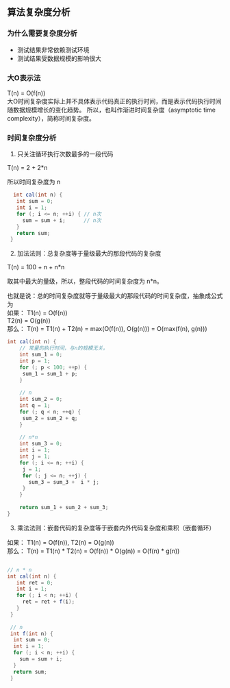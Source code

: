 ## 算法复杂度分析


 ### 为什么需要复杂度分析

- 测试结果非常依赖测试环境
- 测试结果受数据规模的影响很大

### 大O表示法

T(n) = O(f(n)) <br/>
大O时间复杂度实际上并不具体表示代码真正的执行时间，而是表示代码执行时间随数据规模增长的变化趋势。
所以，也叫作渐进时间复杂度（asymptotic time complexity），简称时间复杂度。

### 时间复杂度分析

1. 只关注循环执行次数最多的一段代码

T(n) = 2 + 2*n

所以时间复杂度为 n

```java
  int cal(int n) {
   int sum = 0;
   int i = 1;
   for (; i <= n; ++i) { // n次
     sum = sum + i;      // n次
   }
   return sum;
 }
```

2. 加法法则：总复杂度等于量级最大的那段代码的复杂度

T(n) = 100 + n + n*n

取其中最大的量级，所以，整段代码的时间复杂度为 n*n。

也就是说：总的时间复杂度就等于量级最大的那段代码的时间复杂度，抽象成公式为 <br/>
如果： T1(n) = O(f(n)) <br/>
      T2(n) = O(g(n)) <br/>
那么： T(n) = T1(n) + T2(n) = max(O(f(n)), O(g(n))) = O(max(f(n), g(n))) <br/>

```java
int cal(int n) {
    // 常量的执行时间，与n的规模无关。
    int sum_1 = 0;
    int p = 1;
    for (; p < 100; ++p) {
     sum_1 = sum_1 + p;
    }
    
    // n
    int sum_2 = 0;
    int q = 1;
    for (; q < n; ++q) {
     sum_2 = sum_2 + q;
    }
    
    // n*n
    int sum_3 = 0;
    int i = 1;
    int j = 1;
    for (; i <= n; ++i) {
     j = 1;
     for (; j <= n; ++j) {
       sum_3 = sum_3 +  i * j;
     }
    }
    
    return sum_1 + sum_2 + sum_3;
}
```

3. 乘法法则：嵌套代码的复杂度等于嵌套内外代码复杂度和乘积（嵌套循环）

如果： T1(n) = O(f(n)), T2(n) = O(g(n)) <br/>
那么： T(n) = T1(n) * T2(n) = O(f(n)) * O(g(n)) = O(f(n) * g(n))

```java

// n * n
int cal(int n) {
   int ret = 0; 
   int i = 1;
   for (; i < n; ++i) {
     ret = ret + f(i);
   } 
 } 
 
 // n
 int f(int n) {
  int sum = 0;
  int i = 1;
  for (; i < n; ++i) {
    sum = sum + i;
  } 
  return sum;
 }
```